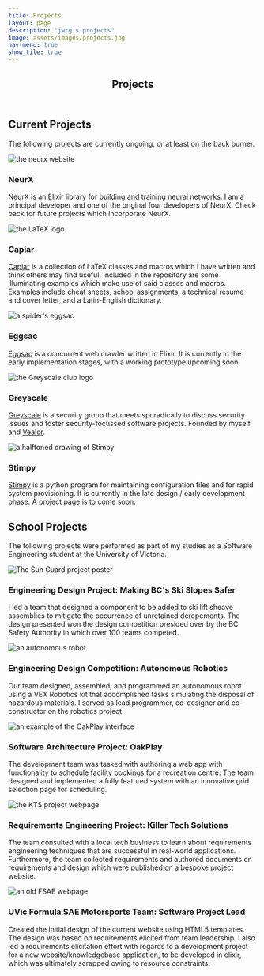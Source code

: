 ```yaml
---
title: Projects
layout: page
description: "jwrg's projects"
image: assets/images/projects.jpg
nav-menu: true
show_tile: true
---
```


<!-- Main -->
<div id="main" class="alt">

<!-- One -->
<section id="one">
	<div class="inner">
		<header class="major">
			<h1>Projects</h1>
		</header>

<!-- Content -->
<h2 id="content">Current Projects</h2>
<p>The following projects are currently ongoing, or at least on the back
burner.
</p>
<div class="row">
	<div class="6u 12u$(small)">
    <span class="image fit"><img src="assets/images/neurx.png" alt="the neurx website" /></span>
		<h3>NeurX</h3>
		<p><a href="https://neurx.github.io">NeurX</a> is an Elixir 
    library for building and training neural networks.  I am 
    a principal developer and one of the original four developers 
    of NeurX.  Check back for future projects which incorporate NeurX.
    </p>
	</div>
	<div class="6u$ 12u$(small)">
    <span class="image fit"><img src="assets/images/capiar.png" alt="the LaTeX logo" /></span>
		<h3>Capiar</h3>
		<p><a href="https://github.com/jwrg/capiar">Capiar</a> is a 
    collection of LaTeX classes and macros which I have written 
    and think others may find useful.  Included in the repository 
    are some illuminating examples which make use of said 
    classes and macros.  Examples include cheat sheets, school 
    assignments, a technical resume and cover letter, and a 
    Latin-English dictionary.  
    </p>
	</div>
	<!-- Break -->
	<div class="4u 12u$(medium)">
    <span class="image fit"><img src="assets/images/eggsac.png" alt="a spider's eggsac" /></span>
		<h3>Eggsac</h3>
		<p><a href="https://github.com/jwrg/eggsac">Eggsac</a> is a 
    concurrent web crawler written in Elixir.  It is currently 
    in the early implementation stages, with a working prototype 
    upcoming soon.
    </p>
	</div>
	<div class="4u 12u$(medium)">
    <span class="image fit"><img src="assets/images/greyscale.png" alt="the Greyscale club logo" /></span>
		<h3>Greyscale</h3>
		<p><a href="#">Greyscale</a> is a security group that meets 
    sporadically to discuss security issues and foster 
    security-focussed software projects.  Founded by myself 
    and <a href="https://vealor.github.io/">Vealor</a>.
    </p>
	</div>
	<div class="4u$ 12u$(medium)">
    <span class="image fit"><img src="assets/images/stimpy.png" alt="a halftoned drawing of Stimpy" /></span>
		<h3>Stimpy</h3>
		<p><a href="https://github.com/jwrg/stimpy">Stimpy</a> is 
    a python program for maintaining configuration files and 
    for rapid system provisioning.  It is currently in the 
    late design / early development phase.  A project page 
    is to come soon.
    </p>
	</div>
</div>

<h2 id="content">School Projects</h2>
<p>The following projects were performed as part of my studies as a Software
Engineering student at the University of Victoria.
</p>
<div class="row">
	<div class="6u 12u$(small)">
    <span class="image fit"><img src="assets/images/Sun-Guard-Thumb.png" alt="The Sun Guard project poster" /></span>
		<h3>Engineering Design Project: Making BC's Ski Slopes Safer</h3>
		<p>I led a team that designed a component to be added to ski lift 
    sheave assemblies to mitigate the occurrence of unretained deropements.  
    The design presented won the design competition presided over by the 
    BC Safety Authority in which over 100 teams competed.
    </p>
	</div>
	<div class="6u$ 12u$(small)">
    <span class="image fit"><img src="assets/images/robot_thumb.jpg" alt="an autonomous robot" /></span>
		<h3>Engineering Design Competition: Autonomous Robotics</h3>
		<p>Our team designed, assembled, and programmed an autonomous 
    robot using a VEX Robotics kit that accomplished tasks simulating 
    the disposal of hazardous materials.  I served as lead programmer, 
    co-designer and co-constructor on the robotics project.</p>
	</div>
	<!-- Break -->
	<div class="4u 12u$(medium)">
    <span class="image fit"><img src="assets/images/oakplay.jpg" alt="an example of the OakPlay interface" /></span>
		<h3>Software Architecture Project: <strong>OakPlay</strong></h3>
		<p>The development team was tasked with authoring a web app with 
    functionality to schedule facility bookings for a recreation 
    centre. The team designed and implemented a fully featured 
    system with an innovative grid selection page for scheduling.
    </p>
	</div>
	<div class="4u 12u$(medium)">
    <span class="image fit"><img src="assets/images/kts2.png" alt="the KTS project webpage" /></span>
		<h3>Requirements Engineering Project: <strong>Killer Tech Solutions</strong></h3>
		<p>The team consulted with a local tech business to learn 
    about requirements engineering techniques that are successful 
    in real-world applications.  Furthermore, the team collected 
    requirements and authored documents on requirements and 
    design which were published on a bespoke project website.
    </p>
	</div>
	<div class="4u$ 12u$(medium)">
    <span class="image fit"><img src="assets/images/fsae3.png" alt="an old FSAE webpage" /></span>
		<h3>UVic Formula SAE Motorsports Team: Software Project Lead</h3>
		<p>Created the initial design of the current website using 
    HTML5 templates.  The design was based on requirements 
    elicited from team leadership.  I also led a requirements
    elicitation effort with regards to a
    development project for a new website/knowledgebase 
    application, to be developed in elixir, which was ultimately
    scrapped owing to resource constraints.
    </p>
	</div>
